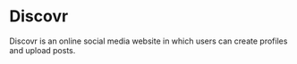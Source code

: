 # Discovr
Discovr is an online social media website in which users can create profiles and upload posts.
